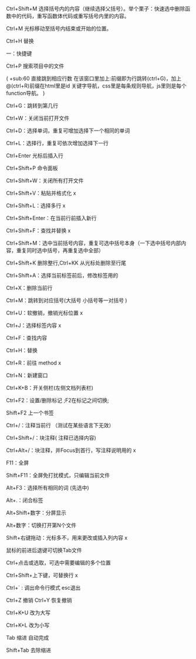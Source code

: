 Ctrl+Shift+M 选择括号内的内容（继续选择父括号）。举个栗子：快速选中删除函数中的代码，重写函数体代码或重写括号内里的内容。

Ctrl+M 光标移动至括号内结束或开始的位置。

Ctrl+H 替换

一：快捷键


Ctrl+P 搜索项目中的文件

( +sub:60 直接跳到相应行数 在该窗口里加上:前缀即为行跳转(ctrl+G)，加上@(ctrl+R)前缀在html里是id 关键字导航，css里是每条规则导航，js里则是每个function导航。 )

Ctrl+G：跳转到第几行

Ctrl+W：关闭当前打开文件

Ctrl+D：选择单词，重复可增加选择下一个相同的单词

Ctrl+L：选择行，重复可依次增加选择下一行

Ctrl+Enter 光标后插入行

Ctrl+Shift+P 命令面板

Ctrl+Shift+W：关闭所有打开文件

Ctrl+Shift+V：粘贴并格式化 x

Ctrl+Shift+L：选择多行 x

Ctrl+Shift+Enter：在当前行前插入新行

Ctrl+Shift+F：查找并替换 x

Ctrl+Shift+M：选中当前括号内容，重复可选中括号本身（一下选中括号内部内容，重复同时选中括号，再重复选中全部）

Ctrl+Shift+K 删除整行,Ctrl+KK 从光标处删除至行尾

Ctrl+Shift+A：选择当前标签前后，修改标签用的

Ctrl+X：删除当前行

Ctrl+M：跳转到对应括号(大括号 小括号等一对括号 )

Ctrl+U：软撤销，撤销光标位置 x

Ctrl+J：选择标签内容 x

Ctrl+F：查找内容

Ctrl+H：替换

Ctrl+R：前往 method x

Ctrl+N：新建窗口

Ctrl+K+B：开关侧栏(左侧文档列表栏)

Ctrl+F2：设置/删除标记 ;F2在标记之间切换;

Shift+F2 上一个书签

Ctrl+/：注释当前行 （测试在某些语言下无效）

Ctrl+Shift+/：块注释( 注释已选择内容)

Ctrl+Alt+/：块注释，并Focus到首行，写注释说明用的 x

F11：全屏

Shift+F11：全屏免打扰模式，只编辑当前文件

Alt+F3：选择所有相同的词 (先选中)

Alt+.：闭合标签

Alt+Shift+数字：分屏显示

Alt+数字：切换打开第N个文件

Shift+右键拖动：光标多不，用来更改或插入列内容 x

鼠标的前进后退键可切换Tab文件

Ctrl+点击或选取，可选中需要编辑的多个位置

Ctrl+Shift+上下键，可替换行 x

Ctrl+` : 调出命令行模式 esc退出

Ctrl+Z 撤销 Ctrl+Y 恢复撤销

Ctrl+K+U 改为大写

Ctrl+K+L 改为小写

Tab 缩进 自动完成

Shift+Tab 去除缩进